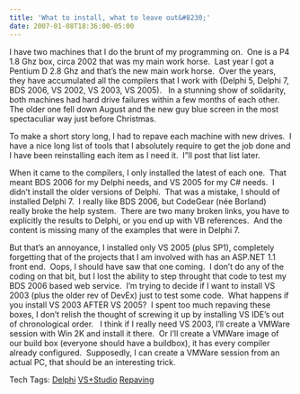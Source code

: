 ```yaml
---
title: 'What to install, what to leave out&#8230;'
date: 2007-01-08T18:36:00-05:00
---
```

I have two machines that I do the brunt of my programming on.  One is a P4 1.8 Ghz box, circa 2002 that was my main work horse.  Last year I got a Pentium D 2.8 Ghz and that&#8217;s the new main work horse.  Over the years, they have accumulated all the compilers that I work with (Delphi 5, Delphi 7, BDS 2006, VS 2002, VS 2003, VS 2005).   In a stunning show of solidarity, both machines had hard drive failures within a few months of each other.  The older one fell down August and the new guy blue screen in the most spectaculiar way just before Christmas.

To make a short story long, I had to repave each machine with new drives.  I have a nice long list of tools that I absolutely require to get the job done and I have been reinstalling each item as I need it.  I&#8221;ll post that list later.

When it came to the compilers, I only installed the latest of each one.  That meant BDS 2006 for my Delphi needs, and VS 2005 for my C# needs.  I didn&#8217;t install the older versions of Delphi.  That was a mistake, I should of installed Delphi 7.  I really like BDS 2006, but CodeGear (née Borland) really broke the help system.  There are two many broken links, you have to explicitly the results to Delphi, or you end up with VB references.  And the content is missing many of the examples that were in Delphi 7.

But that&#8217;s an annoyance, I installed only VS 2005 (plus SP1), completely forgetting that of the projects that I am involved with has an ASP.NET 1.1 front end.  Oops, I should have saw that one coming.  I don&#8217;t do any of the coding on that bit, but I lost the ability to step throught that code to test my BDS 2006 based web service.  I&#8217;m trying to decide if I want to install VS 2003 (plus the older rev of DevEx) just to test some code.  What happens if you install VS 2003 AFTER VS 2005?  I spent too much repaving these boxes, I don&#8217;t relish the thought of screwing it up by installing VS IDE&#8217;s out of chronological order.   I think if I really need VS 2003, I&#8217;ll create a VMWare session with Win 2K and install it there.  Or I&#8217;ll create a VMWare image of our build box (everyone should have a buildbox), it has every compiler already configured.  Supposedly, I can create a VMWare session from an actual PC, that should be an interesting trick.

<div>
  Tech Tags: <a href="http://technorati.com/tag/Delphi" rel="tag">Delphi</a> <a href="http://technorati.com/tag/VS+Studio" rel="tag">VS+Studio</a> <a href="http://technorati.com/tag/Repaving" rel="tag">Repaving</a>
</div>
